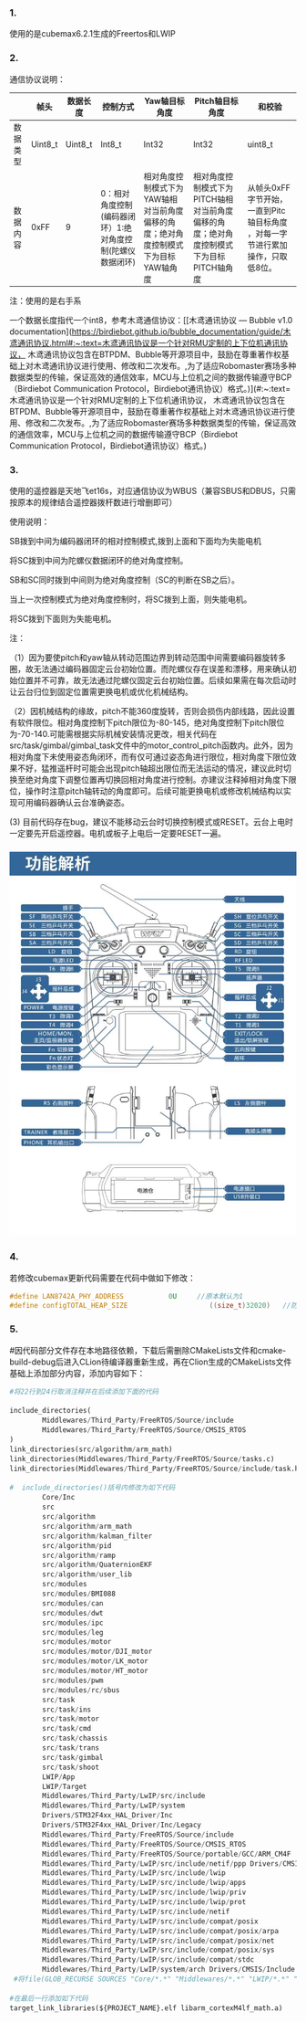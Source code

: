 ### 1.

使用的是cubemax6.2.1生成的Freertos和LWIP

### 2.

通信协议说明：

|          | 帧头    | 数据长度 | 控制方式                                                   | Yaw轴目标角度                                                | Pitch轴目标角度                                              | 和校验                                                       |
| -------- | ------- | -------- | ---------------------------------------------------------- | ------------------------------------------------------------ | ------------------------------------------------------------ | ------------------------------------------------------------ |
| 数据类型 | Uint8_t | Uint8_t  | Int8_t                                                     | Int32                                                        | Int32                                                        | uint8_t                                                      |
| 数据内容 | 0xFF    | 9        | 0：相对角度控制(编码器闭环）1:绝对角度控制(陀螺仪数据闭环) | 相对角度控制模式下为YAW轴相对当前角度偏移的角度；绝对角度控制模式下为目标YAW轴角度 | 相对角度控制模式下为PITCH轴相对当前角度偏移的角度；绝对角度控制模式下为目标PITCH轴角度 | 从帧头0xFF字节开始，一直到Pitc轴目标角度 ，对每一字节进行累加操作，只取低8位。 |



注：使用的是右手系

一个数据长度指代一个int8，参考木鸢通信协议：[[木鸢通讯协议 — Bubble v1.0 documentation](https://birdiebot.github.io/bubble_documentation/guide/木鸢通讯协议.html#:~:text=木鸢通讯协议是一个针对RMU定制的上下位机通讯协议， 木鸢通讯协议包含在BTPDM、Bubble等开源项目中，鼓励在尊重著作权基础上对木鸢通讯协议进行使用、修改和二次发布。,为了适应Robomaster赛场多种数据类型的传输，保证高效的通信效率，MCU与上位机之间的数据传输遵守BCP（Birdiebot Communication Protocol，Birdiebot通讯协议）格式。)](#:~:text=木鸢通讯协议是一个针对RMU定制的上下位机通讯协议， 木鸢通讯协议包含在BTPDM、Bubble等开源项目中，鼓励在尊重著作权基础上对木鸢通讯协议进行使用、修改和二次发布。,为了适应Robomaster赛场多种数据类型的传输，保证高效的通信效率，MCU与上位机之间的数据传输遵守BCP（Birdiebot Communication Protocol，Birdiebot通讯协议）格式。)

### 3.

使用的遥控器是天地飞et16s，对应通信协议为WBUS（兼容SBUS和DBUS，只需按原本的规律结合遥控器拨杆数进行增删即可）

使用说明：

SB拨到中间为编码器闭环的相对控制模式,拨到上面和下面均为失能电机

将SC拨到中间为陀螺仪数据闭环的绝对角度控制。

SB和SC同时拨到中间则为绝对角度控制（SC的判断在SB之后）。

当上一次控制模式为绝对角度控制时，将SC拨到上面，则失能电机。

将SC拨到下面则为失能电机。

注：

（1）因为要使pitch和yaw轴从转动范围边界到转动范围中间需要编码器旋转多圈，故无法通过编码器固定云台初始位置。而陀螺仪存在误差和漂移，用来确认初始位置并不可靠，故无法通过陀螺仪固定云台初始位置。后续如果需在每次启动时让云台归位到固定位置需更换电机或优化机械结构。

（2）因机械结构的缘故，pitch不能360度旋转，否则会损伤内部线路，因此设置有软件限位。相对角度控制下pitch限位为-80-145，绝对角度控制下pitch限位为-70-140.可能需根据实际机械安装情况更改，相关代码在src/task/gimbal/gimbal_task文件中的motor_control_pitch函数内。此外，因为相对角度下未使用姿态角闭环，而有仅可通过姿态角进行限位，相对角度下限位效果不好，猛推遥杆时可能会出现pitch轴超出限位而无法运动的情况，建议此时切换至绝对角度下调整位置再切换回相对角度进行控制。亦建议注释掉相对角度下限位，操作时注意pitch轴转动的角度即可。后续可能更换电机或修改机械结构以实现可用编码器确认云台准确姿态。

(3) 目前代码存在bug，建议不能移动云台时切换控制模式或RESET。云台上电时一定要先开启遥控器。电机或板子上电后一定要RESET一遍。



### ![img](et16s示意图.jpeg)

### 4.

若修改cubemax更新代码需要在代码中做如下修改：

```c
#define LAN8742A_PHY_ADDRESS           0U     //原本默认为1
#define configTOTAL_HEAP_SIZE                    ((size_t)32020)   //防止heap不够用
```

### 5.

#因代码部分文件存在本地路径依赖，下载后需删除CMakeLists文件和cmake-build-debug后进入CLion待编译器重新生成，再在Clion生成的CMakeLists文件基础上添加部分内容，添加内容如下：

```python
#将22行到24行取消注释并在后续添加下面的代码

include_directories(
        Middlewares/Third_Party/FreeRTOS/Source/include
        Middlewares/Third_Party/FreeRTOS/Source/CMSIS_RTOS
)
link_directories(src/algorithm/arm_math)
link_directories(Middlewares/Third_Party/FreeRTOS/Source/tasks.c)
link_directories(Middlewares/Third_Party/FreeRTOS/Source/include/task.h)

#  include_directories()括号内修改为如下代码
        Core/Inc
        src
        src/algorithm
        src/algorithm/arm_math
        src/algorithm/kalman_filter
        src/algorithm/pid
        src/algorithm/ramp
        src/algorithm/QuaternionEKF
        src/algorithm/user_lib
        src/modules
        src/modules/BMI088
        src/modules/can
        src/modules/dwt
        src/modules/ipc
        src/modules/leg
        src/modules/motor
        src/modules/motor/DJI_motor
        src/modules/motor/LK_motor
        src/modules/motor/HT_motor
        src/modules/pwm
        src/modules/rc/sbus
        src/task
        src/task/ins
        src/task/motor
        src/task/cmd
        src/task/chassis
        src/task/trans
        src/task/gimbal
        src/task/shoot
        LWIP/App
        LWIP/Target 
        Middlewares/Third_Party/LwIP/src/include 
        Middlewares/Third_Party/LwIP/system 
        Drivers/STM32F4xx_HAL_Driver/Inc 
        Drivers/STM32F4xx_HAL_Driver/Inc/Legacy 
        Middlewares/Third_Party/FreeRTOS/Source/include 
        Middlewares/Third_Party/FreeRTOS/Source/CMSIS_RTOS 
        Middlewares/Third_Party/FreeRTOS/Source/portable/GCC/ARM_CM4F 
        Middlewares/Third_Party/LwIP/src/include/netif/ppp Drivers/CMSIS/Device/ST/STM32F4xx/Include 
        Middlewares/Third_Party/LwIP/src/include/lwip 
        Middlewares/Third_Party/LwIP/src/include/lwip/apps 
        Middlewares/Third_Party/LwIP/src/include/lwip/priv 
        Middlewares/Third_Party/LwIP/src/include/lwip/prot 
        Middlewares/Third_Party/LwIP/src/include/netif 
        Middlewares/Third_Party/LwIP/src/include/compat/posix 
        Middlewares/Third_Party/LwIP/src/include/compat/posix/arpa 
        Middlewares/Third_Party/LwIP/src/include/compat/posix/net 
        Middlewares/Third_Party/LwIP/src/include/compat/posix/sys 
        Middlewares/Third_Party/LwIP/src/include/compat/stdc 
        Middlewares/Third_Party/LwIP/system/arch Drivers/CMSIS/Include
 #将file(GLOB_RECURSE SOURCES "Core/*.*" "Middlewares/*.*" "LWIP/*.*" "Drivers/*.*" )修改为file(GLOB_RECURSE SOURCES "Core/*.*" "Middlewares/*.*" "LWIP/*.*" "Drivers/*.*" "src/*.*")

#在最后一行添加如下代码
target_link_libraries(${PROJECT_NAME}.elf libarm_cortexM4lf_math.a)

```

